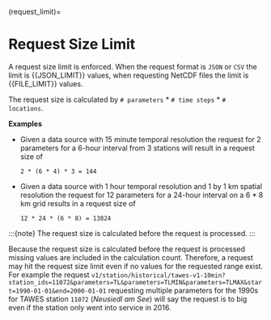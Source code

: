 (request_limit)=
# Request Size Limit

A request size limit is enforced. When the request format is `JSON` or `CSV` the limit is {{JSON_LIMIT}} values, when
requesting NetCDF files the limit is {{FILE_LIMIT}} values.

The request size is calculated by `# parameters` * `# time steps` *  `# locations`.

__Examples__

* Given a data source with 15 minute temporal resolution the request for 2 parameters for a 6-hour interval from 3 
stations will result in a request size of 
    ```
    2 * (6 * 4) * 3 = 144
    ```

* Given a data source with 1 hour temporal resolution and 1 by 1 km spatial resolution the request for 12 parameters
for a 24-hour interval on a 6 * 8 km grid results in a request size of 

    ```
    12 * 24 * (6 * 8) = 13824
    ```

:::{note}
The request size is calculated before the request is processed. 
:::

Because the request size is calculated before the request is processed missing values are included in the calculation
count. Therefore, a request may hit the request size limit even if no values for the requested range exist. For example 
the request 
`v1/station/historical/tawes-v1-10min?station_ids=11072&parameters=TL&parameters=TLMIN&parameters=TLMAX&start=1990-01-01&end=2000-01-01` 
requesting multiple parameters for the 1990s for TAWES station `11072` (*Neusiedl am See*) will say the request is to big
even if the station only went into service in 2016.
